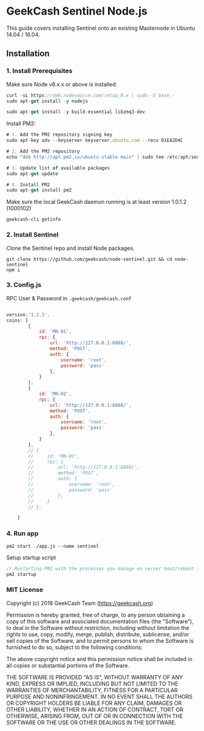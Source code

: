 # GeekCash Sentinel Node.js


This guide covers installing Sentinel onto an existing Masternode in Ubuntu 14.04 / 16.04.

## Installation

### 1. Install Prerequisites

Make sure Node v8.x.x or above is installed:
```js
curl -sL https://deb.nodesource.com/setup_8.x | sudo -E bash -
sudo apt-get install -y nodejs
```
```js
sudo apt-get install -y build-essential libzmq3-dev

```
Install PM2:
```js
# 1. Add the PM2 repository signing key
sudo apt-key adv --keyserver keyserver.ubuntu.com --recv D1EA2D4C

# 2. Add the PM2 repository
echo "deb http://apt.pm2.io/ubuntu stable main" | sudo tee /etc/apt/sources.list.d/pm2.list

# 3. Update list of available packages
sudo apt-get update

# 4. Install PM2
sudo apt-get install pm2
```

Make sure the local GeekCash daemon running is at least version 1.0.1.2 (1000102)
```
geekcash-cli getinfo
```

### 2. Install Sentinel

Clone the Sentinel repo and install Node packages.
```
git clone https://github.com/geekcash/node-sentinel.git && cd node-sentinel
npm i
```

### 3. Config.js
RPC User & Password in `.geekcash/geekcash.conf`

```js

version:'1.2.1',
coins: [
        {
            id: 'MN-01',
            rpc: {
                url: 'http://127.0.0.1:6888/',
                method: 'POST',
                auth: {
                    username: 'root',
                    password: 'pass'
                },
            }
        },
        {
            id: 'MN-02',
            rpc: {
                url: 'http://127.0.0.1:6888/',
                method: 'POST',
                auth: {
                    username: 'root',
                    password: 'pass'
                },
            }
        },
        // {
        //     id: 'MN-03',
        //     rpc: {
        //         url: 'http://127.0.0.1:6888/',
        //         method: 'POST',
        //         auth: {
        //             username: 'root',
        //             password: 'pass'
        //         },
        //     }
        // },

    ]

```

### 4. Run app
```
pm2 start ./app.js --name sentinel
```

Setup startup script
```js
// Restarting PM2 with the processes you manage on server boot/reboot is critical. To solve this, just run this command to generate an active startup script:
pm2 startup
```

### MIT License

Copyright (c) 2018 GeekCash Team (https://geekcash.org)

Permission is hereby granted, free of charge, to any person obtaining a copy of this software and associated documentation files (the "Software"), to deal in the Software without restriction, including without limitation the rights to use, copy, modify, merge, publish, distribute, sublicense, and/or sell copies of the Software, and to permit persons to whom the Software is furnished to do so, subject to the following conditions:

The above copyright notice and this permission notice shall be included in all copies or substantial portions of the Software.

THE SOFTWARE IS PROVIDED "AS IS", WITHOUT WARRANTY OF ANY KIND, EXPRESS OR IMPLIED, INCLUDING BUT NOT LIMITED TO THE WARRANTIES OF MERCHANTABILITY, FITNESS FOR A PARTICULAR PURPOSE AND NONINFRINGEMENT. IN NO EVENT SHALL THE AUTHORS OR COPYRIGHT HOLDERS BE LIABLE FOR ANY CLAIM, DAMAGES OR OTHER LIABILITY, WHETHER IN AN ACTION OF CONTRACT, TORT OR OTHERWISE, ARISING FROM, OUT OF OR IN CONNECTION WITH THE SOFTWARE OR THE USE OR OTHER DEALINGS IN THE SOFTWARE.